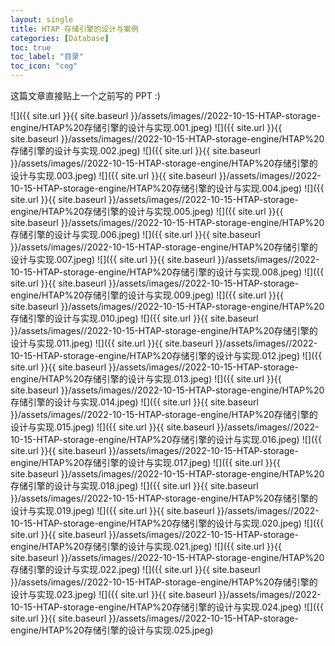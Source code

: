 ```yaml
---
layout: single
title: HTAP 存储引擎的设计与案例
categories: [Database]
toc: true
toc_label: "目录"
toc_icon: "cog"
---
```


这篇文章直接贴上一个之前写的 PPT :)

![]({{ site.url }}{{ site.baseurl }}/assets/images//2022-10-15-HTAP-storage-engine/HTAP%20存储引擎的设计与实现.001.jpeg)
![]({{ site.url }}{{ site.baseurl }}/assets/images//2022-10-15-HTAP-storage-engine/HTAP%20存储引擎的设计与实现.002.jpeg)
![]({{ site.url }}{{ site.baseurl }}/assets/images//2022-10-15-HTAP-storage-engine/HTAP%20存储引擎的设计与实现.003.jpeg)
![]({{ site.url }}{{ site.baseurl }}/assets/images//2022-10-15-HTAP-storage-engine/HTAP%20存储引擎的设计与实现.004.jpeg)
![]({{ site.url }}{{ site.baseurl }}/assets/images//2022-10-15-HTAP-storage-engine/HTAP%20存储引擎的设计与实现.005.jpeg)
![]({{ site.url }}{{ site.baseurl }}/assets/images//2022-10-15-HTAP-storage-engine/HTAP%20存储引擎的设计与实现.006.jpeg)
![]({{ site.url }}{{ site.baseurl }}/assets/images//2022-10-15-HTAP-storage-engine/HTAP%20存储引擎的设计与实现.007.jpeg)
![]({{ site.url }}{{ site.baseurl }}/assets/images//2022-10-15-HTAP-storage-engine/HTAP%20存储引擎的设计与实现.008.jpeg)
![]({{ site.url }}{{ site.baseurl }}/assets/images//2022-10-15-HTAP-storage-engine/HTAP%20存储引擎的设计与实现.009.jpeg)
![]({{ site.url }}{{ site.baseurl }}/assets/images//2022-10-15-HTAP-storage-engine/HTAP%20存储引擎的设计与实现.010.jpeg)
![]({{ site.url }}{{ site.baseurl }}/assets/images//2022-10-15-HTAP-storage-engine/HTAP%20存储引擎的设计与实现.011.jpeg)
![]({{ site.url }}{{ site.baseurl }}/assets/images//2022-10-15-HTAP-storage-engine/HTAP%20存储引擎的设计与实现.012.jpeg)
![]({{ site.url }}{{ site.baseurl }}/assets/images//2022-10-15-HTAP-storage-engine/HTAP%20存储引擎的设计与实现.013.jpeg)
![]({{ site.url }}{{ site.baseurl }}/assets/images//2022-10-15-HTAP-storage-engine/HTAP%20存储引擎的设计与实现.014.jpeg)
![]({{ site.url }}{{ site.baseurl }}/assets/images//2022-10-15-HTAP-storage-engine/HTAP%20存储引擎的设计与实现.015.jpeg)
![]({{ site.url }}{{ site.baseurl }}/assets/images//2022-10-15-HTAP-storage-engine/HTAP%20存储引擎的设计与实现.016.jpeg)
![]({{ site.url }}{{ site.baseurl }}/assets/images//2022-10-15-HTAP-storage-engine/HTAP%20存储引擎的设计与实现.017.jpeg)
![]({{ site.url }}{{ site.baseurl }}/assets/images//2022-10-15-HTAP-storage-engine/HTAP%20存储引擎的设计与实现.018.jpeg)
![]({{ site.url }}{{ site.baseurl }}/assets/images//2022-10-15-HTAP-storage-engine/HTAP%20存储引擎的设计与实现.019.jpeg)
![]({{ site.url }}{{ site.baseurl }}/assets/images//2022-10-15-HTAP-storage-engine/HTAP%20存储引擎的设计与实现.020.jpeg)
![]({{ site.url }}{{ site.baseurl }}/assets/images//2022-10-15-HTAP-storage-engine/HTAP%20存储引擎的设计与实现.021.jpeg)
![]({{ site.url }}{{ site.baseurl }}/assets/images//2022-10-15-HTAP-storage-engine/HTAP%20存储引擎的设计与实现.022.jpeg)
![]({{ site.url }}{{ site.baseurl }}/assets/images//2022-10-15-HTAP-storage-engine/HTAP%20存储引擎的设计与实现.023.jpeg)
![]({{ site.url }}{{ site.baseurl }}/assets/images//2022-10-15-HTAP-storage-engine/HTAP%20存储引擎的设计与实现.024.jpeg)
![]({{ site.url }}{{ site.baseurl }}/assets/images//2022-10-15-HTAP-storage-engine/HTAP%20存储引擎的设计与实现.025.jpeg)
